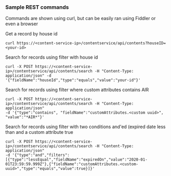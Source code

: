 ### Sample REST commands
Commands are shown using curl, but can be easily ran using Fiddler or even a browser

Get a record by house id
```
curl https://<content-service-ip>/contentservice/api/contents?houseID=<your-id>
```

Search for records using filter with house id
```
curl -X POST https://<content-service-ip>/contentservice/api/contents/search -H "Content-Type: application/json" -d '{"fieldName":"houseId","type":"equals","value":"your-id"}' 
```

Search for records using filter where custom attributes contains AIR
```
curl -X POST https://<content-service-ip>/contentservice/api/contents/search -H "Content-Type: application/json" 
-d '{"type":"contains", "fieldName":"customAttributes.<custom uuid>", "value":"*AIR*"}' 
```
Search for records using filter with two conditions and'ed (expired date less than and a custom attribute true
```
curl -X POST https://<content-service-ip>/contentservice/api/contents/search -H "Content-Type: application/json" 
-d '{"type":"and","filters":[{"type":"lessEqual","fieldName":"expiredOn","value":"2020-01-01T23:59:59.999Z"},{"fieldName":"customAttributes.<custom-uuid>","type":"equals","value":true}]}' 
```
